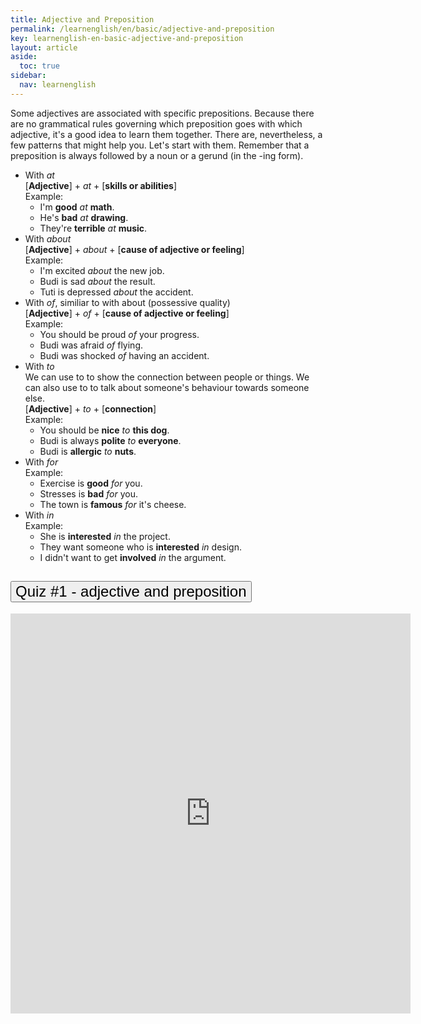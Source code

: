 ```yaml
---
title: Adjective and Preposition
permalink: /learnenglish/en/basic/adjective-and-preposition
key: learnenglish-en-basic-adjective-and-preposition
layout: article
aside:
  toc: true
sidebar:
  nav: learnenglish
---
```

Some adjectives are associated with specific prepositions. Because there are no grammatical rules governing which preposition goes with which adjective, it's a good idea to learn them together. There are, nevertheless, a few patterns that might help you. Let's start with them. Remember that a preposition is always followed by a noun or a gerund (in the <span class="fst-italic">-ing</span> form).

- With *at* <br>
[**Adjective**] + *at* + [**skills or abilities**] <br>
Example:
    - I'm **good** *at* **math**.
    - He's **bad** *at* **drawing**.
    - They're **terrible** *at* **music**.
- With *about* <br>
[**Adjective**] + *about* + [**cause of adjective or feeling**] <br>
Example:
    - I'm excited *about* the new job.
    - Budi is sad *about* the result.
    - Tuti is depressed *about* the accident.
- With *of*, similiar to with about (possessive quality) <br>
[**Adjective**] + *of* + [**cause of adjective or feeling**] <br>
Example:
    - You should be proud *of* your progress.
    - Budi was afraid *of* flying.
    - Budi was shocked *of* having an accident.
- With *to*<br>
We can use to to show the connection between people or things. We can also use to to talk about someone's behaviour towards someone else. <br>
[**Adjective**] + *to* + [**connection**] <br>
Example:
    - You should be **nice** *to* **this dog**.
    - Budi is always **polite** *to* **everyone**.
    - Budi is **allergic** *to* **nuts**.
- With *for* <br>
Example:
    - Exercise is **good** *for* you.
    - Stresses is **bad** *for* you.
    - The town is **famous** *for* it's cheese.
- With *in* <br>
Example:
    - She is **interested** *in* the project.
    - They want someone who is **interested** *in* design.
    - I didn't want to get **involved** *in* the argument.

<!-- QUIZ IFRAME EMBEDDED -->
<div class="accordion accordion-flush" id="accordionFlushExample">
  <div class="accordion-item">
    <h2 class="accordion-header" id="flush-headingOne">
      <button class="accordion-button collapsed" type="button" data-bs-toggle="collapse" data-bs-target="#flush-collapseOne" aria-expanded="false" aria-controls="flush-collapseOne">
        <span class="fw-bold" style="font-size: 1.5rem;">Quiz #1 - adjective and preposition</span>
      </button>
    </h2>
    <div id="flush-collapseOne" class="accordion-collapse collapse" aria-labelledby="flush-headingOne" data-bs-parent="#accordionFlushExample">
      <div class="accordion-body">
        <iframe src="https://docs.google.com/forms/d/e/1FAIpQLSfeUUKmSFyTZMNh5JaQ2jV9r-2Xu0S4idVKcAaNtl80nTZfOg/viewform?embedded=true" width="640" height="640" frameborder="0" marginheight="0" marginwidth="0">Loading…</iframe>
      </div>
    </div>
  </div>
</div>